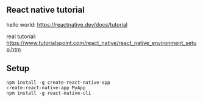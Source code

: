 ## React native tutorial

hello world:
https://reactnative.dev/docs/tutorial

real tutorial:
https://www.tutorialspoint.com/react_native/react_native_environment_setup.htm

## Setup

```
npm install -g create-react-native-app
create-react-native-app MyApp
npm install -g react-native-cli
```